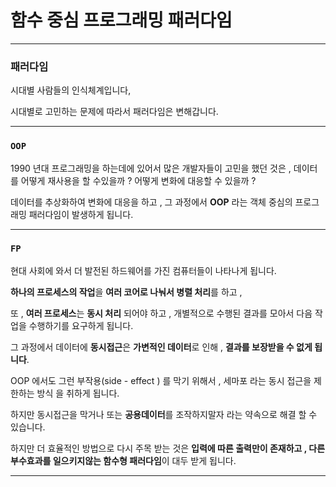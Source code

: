 # 함수 중심 프로그래밍 패러다임

------

### 패러다임 

시대별 사람들의 인식체계입니다,

시대별로 고민하는 문제에 따라서 패러다임은 변해갑니다.

------

### `OOP`

1990 년대 프로그래밍을 하는데에 있어서 많은 개발자들이 고민을 했던 것은 , 
데이터를 어떻게 재사용을 할 수있을까 ? 어떻게 변화에 대응할 수 있을까 ?

데이터를 추상화하여 변화에 대응을 하고 , 그 과정에서 **OOP** 라는 객체 중심의 프로그래밍 패러다임이 발생하게 됩니다.

------

### `FP`

현대 사회에 와서  더 발전된 하드웨어를 가진 컴퓨터들이 나타나게 됩니다.

**하나의 프로세스의 작업**을 **여러 코어로 나눠서 병렬 처리**를 하고 , 

또 , **여러 프로세스**는 **동시 처리** 되어야 하고 , 개별적으로 수행된 결과를 모아서  다음 작업을 수행하기를 요구하게 됩니다.

그 과정에서 데이터에 **동시접근**은 **가변적인 데이터**로 인해 , **결과를 보장받을 수 없게 됩니다**.

OOP 에서도 그런 부작용(side - effect ) 를 막기 위해서 , 세마포 라는 동시 접근을 제한하는 방식 을 취하게 됩니다.

하지만 동시접근을 막거나 또는 **공용데이터**를 조작하지말자 라는 약속으로 해결 할 수 있습니다.

하지만 더 효율적인 방법으로 다시 주목 받는 것은 **입력에 따른 출력만이 존재하고 , 다른 부수효과를 일으키지않는 함수형 패러다임**이 대두 받게 됩니다.



------

